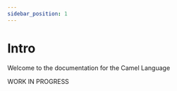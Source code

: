 ```yaml
---
sidebar_position: 1
---
```


# Intro

Welcome to the documentation for the Camel Language

WORK IN PROGRESS